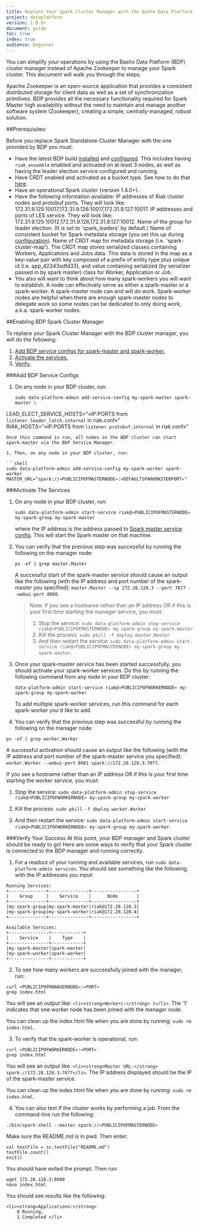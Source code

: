 ```yaml
---
title: Replace Your Spark Cluster Manager with the Basho Data Platform Cluster Manager
project: dataplatform
version: 1.0.0+
document: guide
toc: true
index: true
audience: beginner
---
```



[bdp install]: LINK
[bdp configure]: LINK
[bdp configure spark master]: LINK
[riak data types]: http://docs.basho.com/riak/2.1.1/dev/using/data-types/


You can simplify your operations by using the Basho Data Platform (BDP) cluster manager instead of Apache Zookeeper to manage your Spark cluster. This document will walk you through the steps.

Apache Zookeeper is an open-source application that provides a consistent distributed storage for client data as well as a set of synchronization primitives. BDP provides all the necessary functionality required for Spark Master high availability without the need to maintain and manage another software system (Zookeeper), creating a simple, centrally-managed, robust solution.

##Prerequisites:

Before you replace Spark Standalone Cluster Manager with the one provided by BDP you must:

* Have the latest BDP build [installed][bdp install] and [configured][bdp configure]. This includes having `riak_ensemble` enabled and activated on at least 3 nodes, as well as having the leader election service configured and running.
* Have CRDT enabled and activated as a bucket type. See how to do that [here][riak data types].
* Have an operational Spark cluster (version 1.4.0+). 
* Have the following information available:
IP addresses of Riak cluster nodes and protobuf ports. They will look like: 172.31.9.125:10017,172.31.9.126:10017,172.31.9.127:10017.
IP addresses and ports of LES service. They will look  like: 172.31.9.125:10012,172.31.9.126,172.31.9.127:10012.
Name of the group for leader election. (It is set to 'spark_leaders' by default.)
Name of consistent bucket for Spark metadata storage (you set this up during [configuration][bdp configure]).
Name of CRDT map for metadata storage (i.e. 'spark-cluster-map'). The CRDT map stores serialized classes containing Workers, Applications and Jobs data. This data is stored in the map as a key-value pair with key composed of a prefix of entity type plus unique id (i.e. app_42343sdfd33), and value containing serialized (by serializer passed in by spark master) class for Worker, Application or Job.
* You also will want to think about how many spark-workers you will want to establish. A node can effectively serve as either a spark-master or a spark-worker. A spark-master node can and will do work. Spark-worker nodes are helpful when there are enough spark-master nodes to delegate work so some nodes can be dedicated to only doing work, a.k.a. spark-worker nodes.

##Enabling BDP Spark Cluster Manager

To replace your Spark Cluster Manager with the BDP cluster manager, you will do the following:

1. [Add BDP service configs for spark-master and spark-worker.](#add-bdp-service-configs)
2. [Activate the services.](#activate-the-services)
3. [Verify.](#verify-your-success)

###Add BDP Service Configs

1. On any node in your BDP cluster, run:


   ```shell
   sudo data-platform-admin add-service-config my-spark-master spark-master \
LEAD_ELECT_SERVICE_HOSTS="»IP:PORTS from `listener.leader_latch.internal` in riak.conf«" \
RIAK_HOSTS="»IP:PORTS from `listener.protobuf.internal` in riak.conf«"
   ```
   Once this command is run, all nodes in the BDP cluster can start spark-master via the BDP Service Manager.

1. Then, on any node in your BDP cluster, run:

```shell
sudo data-platform-admin add-service-config my-spark-worker spark-worker MASTER_URL="spark://»PUBLICIPOFMASTERNODE«:»DEFAULTSPARKMASTERPORT«"
```

###Activate The Services

1. On any node in your BDP cluster, run: 


   ```shell
   sudo data-platform-admin start-service riak@»PUBLICIPOFMASTERNODE« my-spark-group my-spark-master
   ```
   where the IP address is the address passed to [Spark master service config][bdp configure spark master].  This will start the Spark master on that machine.

1. You can verify that the previous step was successful by running the following on the manager node:


   ```shell
   ps -ef | grep master.Master
   ```
   A successful start of the spark-master service should cause an output like the following (with the IP address and port number of the spark-master you specified): `master.Master --ip 172.28.128.3 --port 7077 --webui-port 8080`.
   
   >Note: If you see a hostname rather than an IP address OR if this is your first time starting the manager service, you must:
   >1. Stop the service: `sudo data-platform-admin stop-service riak@»PUBLICIPOFMASTERNODE« my-spark-group my-spark-master`
   >2. Kill the process: `sudo pkill -f deploy.master.Master`
   >3. And then restart the service: `sudo data-platform-admin start-service riak@»PUBLICIPOFMASTERNODE« my-spark-group my-spark-master`.

1. Once your spark-master service has been started successfully, you should activate your spark-worker services. Do this by running the following command from any node in your BDP cluster:


   ```shell
   data-platform-admin start-service riak@»PUBLICIPOFWORKERNODE« my-spark-group my-spark-worker
   ```
   To add multiple spark-worker services, run this command for each spark-worker you'd like to add.

1. You can verify that the previous step was successful by running the following on the manager node:

```shell
ps -ef | grep worker.Worker
```

A successful activation should cause an output like the following (with the IP address and port number of the spark-master service you specified): `worker.Worker --webui-port 8081 spark://172.28.128.3:7077`.

<div class="note">
If you see a hostname rather than an IP address OR if this is your first time starting the worker service, you must:

1. Stop the service: `sudo data-platform-admin stop-service riak@»PUBLICIPOFWORKERNODE« my-spark-group my-spark-worker`

2. Kill the process: `sudo pkill -f deploy.worker.Worker`

3. And then restart the service: `sudo data-platform-admin start-service riak@»PUBLICIPOFWORKERNODE« my-spark-group my-spark-worker`.
</div>

###Verify Your Success
At this point, your BDP manager and Spark cluster should be ready to go! Here are some ways to verify that your Spark cluster is connected to the BDP manager and running correctly. 

1. For a readout of your running and available services, run `sudo data-platform-admin services`. You should see something like the following, with the IP addresses you input:


```
Running Services:
+--------------+---------------+-----------------+
|    Group     |    Service    |      Node       |
+--------------+---------------+-----------------+
|my-spark-group|my-spark-master|riak@172.28.128.3|
|my-spark-group|my-spark-worker|riak@172.28.128.4|
+--------------+---------------+-----------------+

Available Services:
+---------------+------------+
|    Service    |    Type    |
+---------------+------------+
|my-spark-master|spark-master|
|my-spark-worker|spark-worker|
+---------------+------------+
```

2. To see how many workers are successfully joined with the manager, run:


```shell
curl »PUBLICIPOFMANAGERNODE«:»PORT«
grep index.html
```
You will see an output like: `<li><strong>Workers:</strong> 1</li>`. The '1' indicates that one worker node has been joined with the manager node.

You can clean up the index.html file when you are done by running: `sudo rm index.html`.

3. To verify that the spark-worker is operational, run:


```shell
curl »PUBLICIPOFWORKERNODE«:»PORT«
grep index.html
```
You will see an output like:  `<li><strong>Master URL:</strong> spark://172.28.128.3:7077</li>`. The IP address displayed should be the IP of the spark-master service.

You can clean up the index.html file when you are done by running: `sudo rm index.html`.

4. You can also test if the cluster works by performing a job. From the command-line run the following:


```shell
./bin/spark-shell --master spark://»PUBLICIPOFMASTERNODE«
```

Make sure the README.md is in pwd. Then enter:

```
val textFile = sc.textFile("README.md")
textFile.count()
exit()
```

You should have exited the prompt. Then run:

```shell
wget 172.28.128.3:8080
nano index.html
```

You should see results like the following:

```
<li><strong>Applications:</strong>
    0 Running,
    1 Completed </li>
```
